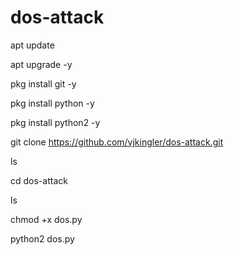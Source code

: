 # dos-attack

apt update 

apt upgrade -y

pkg install git -y

pkg install python -y

pkg install python2 -y

git clone https://github.com/vjkingler/dos-attack.git

ls

cd dos-attack

ls

chmod +x dos.py

python2 dos.py

